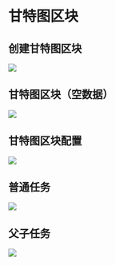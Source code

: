 # 甘特图区块

## 创建甘特图区块

![](https://nocobase-docs.oss-cn-beijing.aliyuncs.com/c87178922308143656bc444c57bac45d.png)

## 甘特图区块（空数据）

![](https://nocobase-docs.oss-cn-beijing.aliyuncs.com/1b439225f12b7a09aaab9d3a6dc11215.png)

## 甘特图区块配置

![](https://nocobase-docs.oss-cn-beijing.aliyuncs.com/e3b1950ca356fd58b4e1b644067337e4.png)

## 普通任务

![](https://nocobase-docs.oss-cn-beijing.aliyuncs.com/4bb22d6c98dc5f4e0a27aecd67a0e586.png)

## 父子任务

![](https://nocobase-docs.oss-cn-beijing.aliyuncs.com/672625d0238dbd685f3e1c1ef810024f.png)